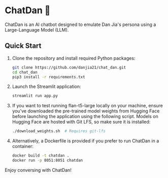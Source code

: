 # ChatDan 🤖

ChatDan is an AI chatbot designed to emulate Dan Jia's persona using a Large-Language Model (LLM).

## Quick Start

1. Clone the repository and install required Python packages:

    ```bash
    git clone https://github.com/danjia21/chat_dan.git
    cd chat_dan
    pip3 install -r requirements.txt
    ```

2. Launch the Streamlit application:

    ```bash
    streamlit run app.py
    ```

3. If you want to test running flan-t5-large locally on your machine, ensure you've downloaded the pre-trained model weights from Hugging Face before launching the application using the following script. Models on Hugging Face are hosted with Git LFS, so make sure it is installed:

    ```bash
    ./download_weights.sh  # Requires git-lfs
    ```

4. Alternatively, a Dockerfile is provided if you prefer to run ChatDan in a container:

    ```bash
    docker build -t chatdan .
    docker run -p 8051:8051 chatdan
    ```

Enjoy conversing with ChatDan!

